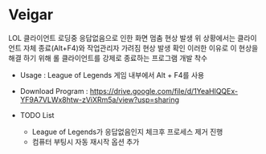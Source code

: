 # Veigar
LOL 클라이언트 로딩중 응답없음으로 인한 화면 멈춤 현상 발생
위 상황에서는 클라이언트 자체 종료(Alt+F4)와 작업관리자 가려짐 현상 발생 확인
이러한 이유로 이 현상을 해결 하기 위해 롤 클라이언트를 강제로 종료하는 프로그램 개발 착수


- Usage : League of Legends 게임 내부에서 Alt + F4를 사용


- Download Program : https://drive.google.com/file/d/1YeaHlQQEx-YF9A7VLWx8htw-zViXRm5a/view?usp=sharing


- TODO List
  - League of Legends가 응답없음인지 체크후 프로세스 제거 진행
  - 컴퓨터 부팅시 자동 재시작 옵션 추가

